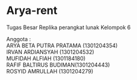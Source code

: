 # Arya-rent 
Tugas Besar Replika perangkat lunak 
Kelompok 6 

Anggota :\
ARYA BETA PUTRA PRATAMA (1301204354)\
IRVAN ARDIANSYAH (1301204532)\
MUFIDAH ALFIAH (1301184180)\
RAFIF BALTIRUS BUDIMAN(1301204443)\
ROSYID AMRULLAH (1301204279) 

